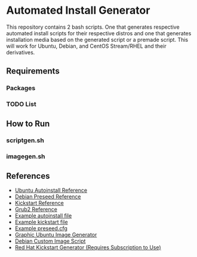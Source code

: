 # Automated Install Generator
This repository contains 2 bash scripts. One that generates respective automated install scripts for their respective distros and one that generates installation media based on the generated script or a premade script. This will work for Ubuntu, Debian, and CentOS Stream/RHEL and their derivatives.

## Requirements

### Packages

### TODO List

## How to Run

### scriptgen.sh

### imagegen.sh

## References

- [Ubuntu Autoinstall Reference](https://canonical-subiquity.readthedocs-hosted.com/en/latest/reference/index.html)
- [Debian Preseed Reference]()
- [Kickstart Reference]()
- [Grub2 Reference](https://www.gnu.org/software/grub/manual/grub/grub.html)
- [Example autoinstall file]()
- [Example kickstart file]()
- [Example preseed.cfg](https://www.debian.org/releases/stable/example-preseed.txt)
- [Graphic Ubuntu Image Generator]()
- [Debian Custom Image Script]()
- [Red Hat Kickstart Generator (Requires Subscription to Use)]()  
